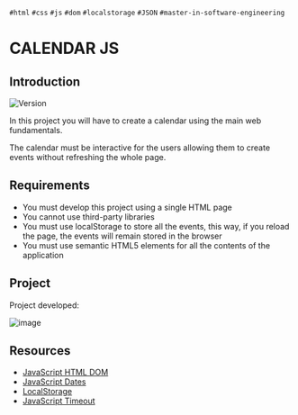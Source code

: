 `#html` `#css` `#js` `#dom` `#localstorage` `#JSON` `#master-in-software-engineering`

# CALENDAR JS

## Introduction

<p>
  <img alt="Version" src="https://img.shields.io/badge/version-1.2-blue.svg?cacheSeconds=2592000" />
</p>

In this project you will have to create a calendar using the main web fundamentals.

The calendar must be interactive for the users allowing them to create events without refreshing the whole page.

## Requirements

- You must develop this project using a single HTML page
- You cannot use third-party libraries
- You must use localStorage to store all the events, this way, if you reload the page, the events will remain stored in the browser
- You must use semantic HTML5 elements for all the contents of the application

## Project

Project developed: 

![image](https://github.com/devs-toni/appcaljs/assets/103459716/1a136890-3d9f-476e-bbea-199716c19e02)

## Resources

- [JavaScript HTML DOM](https://www.w3schools.com/js/js_htmldom.asp)
- [JavaScript Dates](https://developer.mozilla.org/es/docs/Web/JavaScript/Reference/Global_Objects/Date)
- [LocalStorage](https://developer.mozilla.org/es/docs/Web/API/Window/localStorage)
- [JavaScript Timeout](https://www.w3schools.com/jsref/met_win_settimeout.asp)

